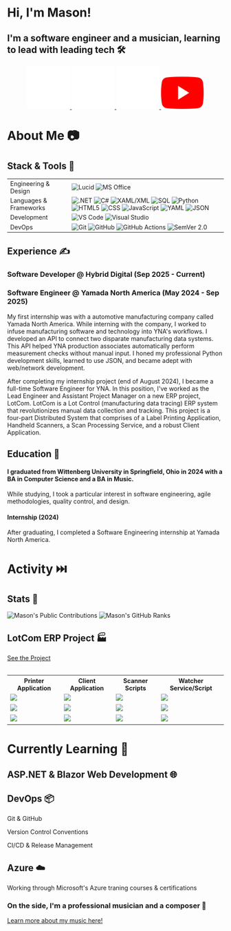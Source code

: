 <div align=left>
   <h1>Hi, I'm Mason!</h1>
   <h2>I'm a software engineer and a musician, learning to lead with leading tech 🛠️</h2>
   <div align=center>
      <a href="https://www.linkedin.com/in/mason-ritchason-590b4a35a?utm_source=share&utm_campaign=share_via&utm_content=profile&utm_medium=android_app">
         <img src="https://github.com/masonritchason/masonritchason/blob/main/InBug-White.png" alt="LinkedIn" width="100" height="100"/>
      </a>
      <a href="https://www.masonritchason.com">
         <img src="https://github.com/masonritchason/masonritchason/blob/main/Network_globe.png" alt="Website" width="100" height="100"/>
      </a>
      <a href="https://www.facebook.com/mason.ritchason.5">
         <img src="https://github.com/masonritchason/masonritchason/blob/main/Facebook_Logo_Secondary.png" alt="Facebook" width="100" height="100"/>
      </a>
      <a href="https://www.youtube.com/@masonritchason">
         <img src="https://github.com/masonritchason/masonritchason/blob/main/YouTube_Logo_2017.png" alt="YouTube" width="100" height="75"/>
      </a>
   </div>
</div>

<div align=left>
   <h1>About Me 📷</h1>
   <h2>Stack & Tools 🧰</h2>
   <table>
      <tr>
         <td>Engineering & Design</td>
         <td>
            <img src="https://img.shields.io/badge/Lucid-%23282C33?style=for-the-badge&logo=lucid&logoColor=%23FFFFFF" alt="Lucid"/>
            <img src="https://img.shields.io/badge/MS%20Office-007ACC?style=for-the-badge&logoColor=%23FFFFFF" alt="MS Office"/>
         </td>
      </tr>
      <tr>
         <td>Languages & Frameworks</td>
         <td>
            <img src="https://img.shields.io/badge/.NET-%23512BD4?style=for-the-badge&logo=dotnet&logoColor=%23FFFFFF" alt=".NET"/>
            <img src="https://img.shields.io/badge/C%23-%23512BD4?style=for-the-badge&logo=C%2B%2B&logoColor=%23FFFFFF" alt="C#"/>
            <img src="https://img.shields.io/badge/XAML%2FXML-%23005FAD?style=for-the-badge&logo=xml&logoColor=%23FFFFFF" alt="XAML/XML"/>
            <img src="https://img.shields.io/badge/SQL-%23003B57?style=for-the-badge&logo=sqlite&logoColor=%23FFFFFF" alt="SQL"/>
            <img src="https://img.shields.io/badge/Python-%233776AB?style=for-the-badge&logo=python&logoColor=%23FFFFFF" alt="Python"/>
            <img src="https://img.shields.io/badge/HTML5-%23E34F26?style=for-the-badge&logo=html5&logoColor=%23FFFFFF" alt="HTML5"/>
            <img src="https://img.shields.io/badge/CSS-%23663399?style=for-the-badge&logo=css&logoColor=%23FFFFFF" alt="CSS"/>
            <img src="https://img.shields.io/badge/JavaScript-%23F7DF1E?style=for-the-badge&logo=javascript&logoColor=%23FFFFFF" alt="JavaScript"/>
            <img src="https://img.shields.io/badge/YAML-%23CB171E?style=for-the-badge&logo=yaml&logoColor=%23FFFFFF" alt="YAML"/>
            <img src="https://img.shields.io/badge/JSON-%23000000?style=for-the-badge&logo=json&logoColor=%23FFFFFF" alt="JSON"/>
         </td>
      </tr>
      <tr>
         <td>Development</td>
         <td>
            <img src="https://img.shields.io/badge/VS%20Code-007ACC?style=for-the-badge&logoColor=%23FFFFFF" alt="VS Code">
            <img src="https://img.shields.io/badge/Visual%20Studio-%23512BD4?style=for-the-badge&logoColor=%23FFFFFF" alt="Visual Studio">
         </td>
      </tr>
      <tr>
         <td>DevOps</td>
         <td>
            <img src="https://img.shields.io/badge/Git-%23F05032?style=for-the-badge&logo=git&logoColor=%23FFFFFF" alt="Git"/>
            <img src="https://img.shields.io/badge/GitHub-%23181717?style=for-the-badge&logo=github&logoColor=%23FFFFFF" alt="GitHub"/>
            <img src="https://img.shields.io/badge/GitHub%20Actions-%232088FF?style=for-the-badge&logo=github-actions&logoColor=%23FFFFFF" alt="GitHub Actions"/>
            <img src="https://img.shields.io/badge/SemVer%202.0-%233F4551?style=for-the-badge&logo=semver&logoColor=%23FFFFFF" alt="SemVer 2.0"/>
         </td>
      </tr>
      </tr>
   </table>
   <h2>Experience ✍️</h2>
   <h3>Software Developer @ Hybrid Digital (Sep 2025 - Current)</h3>
   <p>

   </p>
   
   <h3>Software Engineer @ Yamada North America (May 2024 - Sep 2025)</h3>
   <p>
      My first internship was with a automotive manufacturing company called Yamada North America.
      While interning with the company, I worked to infuse manufacturing software and technology into YNA's workflows. 
      I developed an API to connect two disparate manufacturing data systems. 
      This API helped YNA production associates automatically perform measurement checks without manual input.
      I honed my professional Python development skills, learned to use JSON, and became adept with web/network development.
   </p>
   <p>
      After completing my internship project (end of August 2024), I became a full-time Software Engineer for YNA.
      In this position, I've worked as the Lead Engineer and Assistant Project Manager on a new ERP project, LotCom.
      LotCom is a Lot Control (manufacturing data tracing) ERP system that revolutionizes manual data collection and tracking.
      This project is a four-part Distributed System that comprises of a Label Printing Application, Handheld Scanners, a Scan Processing Service, and a robust Client Application. 
   </p>
   <h2>Education 🏫</h2></summary>
   <h4>I graduated from Wittenberg University in Springfield, Ohio in 2024 with a BA in Computer Science and a BA in Music.</h4>
   <p>
      While studying, I took a particular interest in software engineering, agile methodologies, quality control, and design.
   </p>
   <h4>Internship (2024)</h4>
   <p>
      After graduating, I completed a Software Engineering internship at Yamada North America.
   </p>
</div>
            
<div align=left>
   <h1>Activity ⏭️</h1>
   <h2>Stats 💪</h2></summary>
   <img src="https://streak-stats.demolab.com/?user=masonritchason" alt="Mason's Public Contributions" width=350 height=150/>
   <img src="https://github-readme-stats.vercel.app/api?username=masonritchason&show_icons=true&hide_border=true" alt="Mason's GitHub Ranks" width=350 height=150/>
   <h2>LotCom ERP Project 🏭</h2></summary>
   <div>
   </div>
   <a href="https://www.github.com/LotCoM">See the Project</a>
   <div>
      &nbsp
   </div>
   <table>
      <tr>
         <th>Printer Application</th>
         <th>Client Application</th>
         <th>Scanner Scripts</th>
         <th>Watcher Service/Script</th>
      </tr>
      <tr>
         <td>
            <img src="https://img.shields.io/github/commit-activity/m/LotCoM/LotCoM-printer?authorFilter=masonritchason&style=for-the-badge&label=Commits"/>
         </td>
         <td>
            <img src="https://img.shields.io/github/commit-activity/m/LotCoM/LotCoM-client?authorFilter=masonritchason&style=for-the-badge&label=Commits"/>
         </td>
         <td>
            <img src="https://img.shields.io/github/commit-activity/m/LotCoM/LotCoM-scanner-configs?authorFilter=masonritchason&style=for-the-badge&label=Commits"/>
         </td>
         <td>
            <img src="https://img.shields.io/github/commit-activity/m/LotCoM/LotCoM-watcher?authorFilter=masonritchason&style=for-the-badge&label=Commits"/>
         </td>
      </tr>
      <tr>
         <td>
            <img src="https://img.shields.io/github/languages/count/LotCoM/LotCoM-printer?style=for-the-badge"/>
         </td>
         <td>
            <img src="https://img.shields.io/github/languages/count/LotCoM/LotCoM-client?style=for-the-badge"/>
         </td>
         <td>
            <img src="https://img.shields.io/github/languages/count/LotCoM/LotCoM-scanner-configs?style=for-the-badge"/>
         </td>
         <td>
            <img src="https://img.shields.io/github/languages/count/LotCoM/LotCoM-watcher?style=for-the-badge"/>
         </td>
      </tr>
      <tr>
         <td>
            <img src="https://img.shields.io/github/languages/top/LotCoM/LotCoM-printer?style=for-the-badge"/>
         </td>
         <td>
            <img src="https://img.shields.io/github/languages/top/LotCoM/LotCoM-client?style=for-the-badge"/>
         </td>
         <td>
            <img src="https://img.shields.io/github/languages/top/LotCoM/LotCoM-scanner-configs?style=for-the-badge"/>
         </td>
         <td>
            <img src="https://img.shields.io/github/languages/top/LotCoM/LotCoM-watcher?style=for-the-badge"/>
         </td>
      </tr>
   </table>
</div>

<div align=left>
   <h1>Currently Learning 📖</h1>
   <h2>ASP.NET & Blazor Web Development 🌐</h2>
   <h2>DevOps 📦</h2>
   <p>Git & GitHub</p>
   <p>Version Control Conventions</p>
   <p>CI/CD & Release Management</p>
   <h2>Azure ☁️</h2></summary>
   <p>Working through Microsoft's Azure traning courses & certifications</p>
</div>

<div align=left>
   <h3>On the side, I'm a professional musician and a composer 🎵</h3>
   <p>
      <a href=https://www.masonritchason.com>Learn more about my music here!</a>
   </p>
</div>
   
   <!---
   masonritchason/masonritchason is a ✨ special ✨ repository because its `README.md` (this file) appears on your GitHub profile.
   You can click the Preview link to take a look at your changes.
   --->
